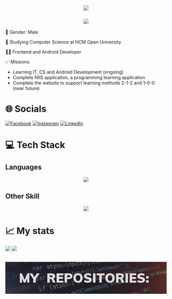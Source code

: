 <div align="center">

<h1 align="center">
    <img src="https://readme-typing-svg.herokuapp.com/?font=Sacramento&size=35&center=true&vCenter=true&width=500&height=70&duration=4000&lines=Hello+There!;+I'm+Xuan+Thien!;" />
</h1>
    <img src='https://quotes-github-readme.vercel.app/api?type=horizontal&theme=nord'/>
</div>

<div>
    <p>🧑 Gender: Male</p>
    <p>🎒 Studying Computer Science at HCM Open University</p>
    <p>🧑‍💻 Frontend and Android Developer</p>
    <p>✅ Missions:</p>
    <ul>
        <li>Learning IT, CS and Android Development (ongoing)</li>
        <li>Complete NIIS application, a programming learning application</li>
        <li>Complete the website to support learning methods 2-1-2 and 1-0-0 (near future)</li>
    </ul>
</div>

# 🌐 Socials
[![Facebook](https://img.shields.io/badge/Facebook-%231877F2.svg?logo=Facebook&logoColor=white)](https://facebook.com/thien070904) [![Instagram](https://img.shields.io/badge/Instagram-%23E4405F.svg?logo=Instagram&logoColor=white)](https://www.instagram.com/thien_070904/) [![LinkedIn](https://img.shields.io/badge/LinkedIn-%230077B5.svg?logo=linkedin&logoColor=white)](https://linkedin.com/in/) 

# 💻 Tech Stack
## Languages
<div align="center">
    <img src="https://skillicons.dev/icons?i=cpp,javascript,java" /><br>
</div>

## Other Skill
<div align="center">
    <img src="https://skillicons.dev/icons?i=react,bootstrap,vscode,github,git,neovim,arch,linux" />
    <br>
</div>

# 📈 My stats

<div>
    <img src='https://github-readme-stats.vercel.app/api?username=thien0709&include_all_commits=true&show_icons=true&theme=tokyonight' height="175em" />
    <img src="https://github-readme-stats.vercel.app/api/top-langs/?username=thien0709&layout=compact&theme=tokyonight" height="175em" />
</div>

<br/>

![Image](projects.png "project")
